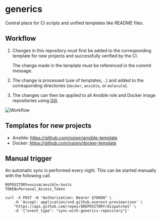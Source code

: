 # generics

Central place for CI scripts and unified templates like README
files.

## Workflow

1. Changes in this repository must first be added to the corresponding template 
   for new projects and successfully verified by the CI.

   The change made in the template must be referenced in the commit message.

2. The change is processed (use of templates, ..) and added to the corresponding
   directories (``docker``, ``ansible``, or ``molecule``).

3. The changes can then be applied to all Ansible role and Docker image repositories
   using [Gilt](https://github.com/metacloud/gilt).

![Workflow](https://raw.githubusercontent.com/osism/generics/master/images/workflow.png)

## Templates for new projects

* Ansible: https://github.com/osism/ansible-template
* Docker: https://github.com/osism/docker-template

## Manual trigger

An automatic sync is performed every night. This can be started manually with the
following call.

```
REPOSITORY=osism/ansible-hosts
TOKEN=Personal_Access_Token

curl -X POST -H "Authorization: Bearer $TOKEN" \
    -H 'Accept: application/vnd.github.everest-preview+json' \
    "https://api.github.com/repos/$REPOSITORY/dispatches" \
    -d '{"event_type": "sync-with-generics-repository"}'
```
